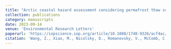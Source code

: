 ```yaml
---
title: "Arctic coastal hazard assessment considering permafrost thaw subsidence, coastal erosion, and flooding"
collection: publications
category: manuscripts
date: 2023-09-14
venue: 'Environmental Research Letters'
paperurl: 'https://iopscience.iop.org/article/10.1088/1748-9326/acf4ac/meta'
citation: 'Wang, Z., Xiao, M., Nicolsky, D., Romanovsky, V., McComb, C., and Farquharson, L. 2023. "Arctic coastal hazard assessment considering permafrost thaw subsidence, coastal erosion, and flooding." Environ. Res. Lett. 18(10): 104003. https://doi.org/10.1088/1748-9326/acf4ac.'
---
```

